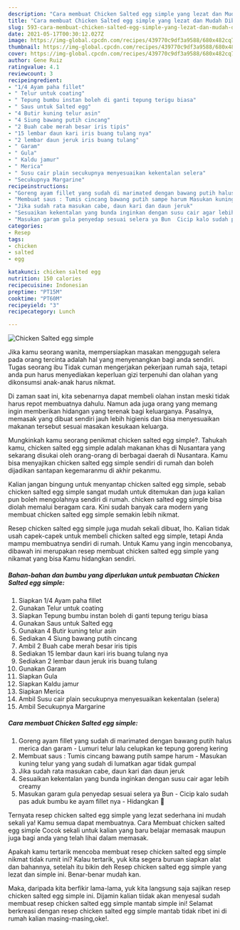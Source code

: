 ```yaml
---
description: "Cara membuat Chicken Salted egg simple yang lezat dan Mudah Dibuat"
title: "Cara membuat Chicken Salted egg simple yang lezat dan Mudah Dibuat"
slug: 593-cara-membuat-chicken-salted-egg-simple-yang-lezat-dan-mudah-dibuat
date: 2021-05-17T00:30:12.027Z
image: https://img-global.cpcdn.com/recipes/439770c9df3a9588/680x482cq70/chicken-salted-egg-simple-foto-resep-utama.jpg
thumbnail: https://img-global.cpcdn.com/recipes/439770c9df3a9588/680x482cq70/chicken-salted-egg-simple-foto-resep-utama.jpg
cover: https://img-global.cpcdn.com/recipes/439770c9df3a9588/680x482cq70/chicken-salted-egg-simple-foto-resep-utama.jpg
author: Gene Ruiz
ratingvalue: 4.1
reviewcount: 3
recipeingredient:
- "1/4 Ayam paha fillet"
- " Telur untuk coating"
- " Tepung bumbu instan boleh di ganti tepung terigu biasa"
- " Saus untuk Salted egg"
- "4 Butir kuning telur asin"
- "4 Siung bawang putih cincang"
- "2 Buah cabe merah besar iris tipis"
- "15 lembar daun kari iris buang tulang nya"
- "2 lembar daun jeruk iris buang tulang"
- " Garam"
- " Gula"
- " Kaldu jamur"
- " Merica"
- " Susu cair plain secukupnya menyesuaikan kekentalan selera"
- "Secukupnya Margarine"
recipeinstructions:
- "Goreng ayam fillet yang sudah di marimated dengan bawang putih halus merica dan garam Lumuri telur lalu celupkan ke tepung goreng kering"
- "Membuat saus : Tumis cincang bawang putih sampe harum Masukan kuning telur yang yang sudah di lumatkan agar tidak gumpal"
- "Jika sudah rata masukan cabe, daun kari dan daun jeruk"
- "Sesuaikan kekentalan yang bunda inginkan dengan susu cair agar lebih creamy"
- "Masukan garam gula penyedap sesuai selera ya Bun  Cicip kalo sudah pas aduk bumbu ke ayam fillet nya Hidangkan 🤗"
categories:
- Resep
tags:
- chicken
- salted
- egg

katakunci: chicken salted egg 
nutrition: 150 calories
recipecuisine: Indonesian
preptime: "PT15M"
cooktime: "PT60M"
recipeyield: "3"
recipecategory: Lunch

---
```



![Chicken Salted egg simple](https://img-global.cpcdn.com/recipes/439770c9df3a9588/680x482cq70/chicken-salted-egg-simple-foto-resep-utama.jpg)

Jika kamu seorang wanita, mempersiapkan masakan menggugah selera pada orang tercinta adalah hal yang menyenangkan bagi anda sendiri. Tugas seorang ibu Tidak cuman mengerjakan pekerjaan rumah saja, tetapi anda pun harus menyediakan keperluan gizi terpenuhi dan olahan yang dikonsumsi anak-anak harus nikmat.

Di zaman  saat ini, kita sebenarnya dapat membeli olahan instan meski tidak harus repot membuatnya dahulu. Namun ada juga orang yang memang ingin memberikan hidangan yang terenak bagi keluarganya. Pasalnya, memasak yang dibuat sendiri jauh lebih higienis dan bisa menyesuaikan makanan tersebut sesuai masakan kesukaan keluarga. 



Mungkinkah kamu seorang penikmat chicken salted egg simple?. Tahukah kamu, chicken salted egg simple adalah makanan khas di Nusantara yang sekarang disukai oleh orang-orang di berbagai daerah di Nusantara. Kamu bisa menyajikan chicken salted egg simple sendiri di rumah dan boleh dijadikan santapan kegemaranmu di akhir pekanmu.

Kalian jangan bingung untuk menyantap chicken salted egg simple, sebab chicken salted egg simple sangat mudah untuk ditemukan dan juga kalian pun boleh mengolahnya sendiri di rumah. chicken salted egg simple bisa diolah memalui beragam cara. Kini sudah banyak cara modern yang membuat chicken salted egg simple semakin lebih nikmat.

Resep chicken salted egg simple juga mudah sekali dibuat, lho. Kalian tidak usah capek-capek untuk membeli chicken salted egg simple, tetapi Anda mampu membuatnya sendiri di rumah. Untuk Kamu yang ingin mencobanya, dibawah ini merupakan resep membuat chicken salted egg simple yang nikamat yang bisa Kamu hidangkan sendiri.

<!--inarticleads1-->

##### Bahan-bahan dan bumbu yang diperlukan untuk pembuatan Chicken Salted egg simple:

1. Siapkan 1/4 Ayam paha fillet
1. Gunakan  Telur untuk coating
1. Siapkan  Tepung bumbu instan boleh di ganti tepung terigu biasa
1. Gunakan  Saus untuk Salted egg
1. Gunakan 4 Butir kuning telur asin
1. Sediakan 4 Siung bawang putih cincang
1. Ambil 2 Buah cabe merah besar iris tipis
1. Sediakan 15 lembar daun kari iris buang tulang nya
1. Sediakan 2 lembar daun jeruk iris buang tulang
1. Gunakan  Garam
1. Siapkan  Gula
1. Siapkan  Kaldu jamur
1. Siapkan  Merica
1. Ambil  Susu cair plain secukupnya menyesuaikan kekentalan (selera)
1. Ambil Secukupnya Margarine




<!--inarticleads2-->

##### Cara membuat Chicken Salted egg simple:

1. Goreng ayam fillet yang sudah di marimated dengan bawang putih halus merica dan garam - Lumuri telur lalu celupkan ke tepung goreng kering
1. Membuat saus : Tumis cincang bawang putih sampe harum - Masukan kuning telur yang yang sudah di lumatkan agar tidak gumpal
1. Jika sudah rata masukan cabe, daun kari dan daun jeruk
1. Sesuaikan kekentalan yang bunda inginkan dengan susu cair agar lebih creamy
1. Masukan garam gula penyedap sesuai selera ya Bun  - Cicip kalo sudah pas aduk bumbu ke ayam fillet nya - Hidangkan 🤗




Ternyata resep chicken salted egg simple yang lezat sederhana ini mudah sekali ya! Kamu semua dapat membuatnya. Cara Membuat chicken salted egg simple Cocok sekali untuk kalian yang baru belajar memasak maupun juga bagi anda yang telah lihai dalam memasak.

Apakah kamu tertarik mencoba membuat resep chicken salted egg simple nikmat tidak rumit ini? Kalau tertarik, yuk kita segera buruan siapkan alat dan bahannya, setelah itu bikin deh Resep chicken salted egg simple yang lezat dan simple ini. Benar-benar mudah kan. 

Maka, daripada kita berfikir lama-lama, yuk kita langsung saja sajikan resep chicken salted egg simple ini. Dijamin kalian tiidak akan menyesal sudah membuat resep chicken salted egg simple mantab simple ini! Selamat berkreasi dengan resep chicken salted egg simple mantab tidak ribet ini di rumah kalian masing-masing,oke!.

